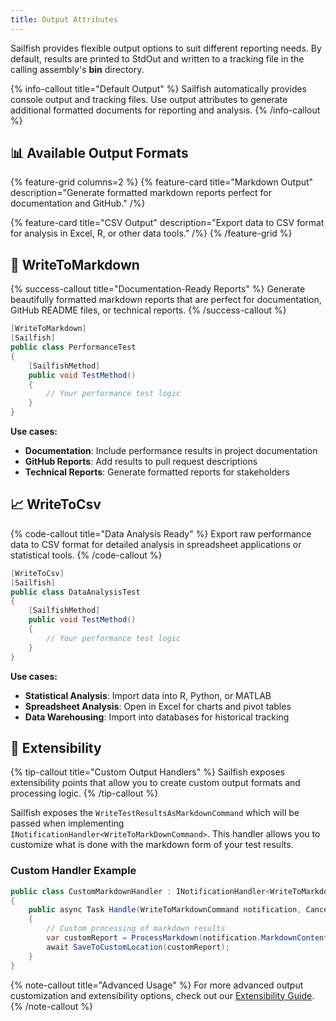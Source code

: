 ```yaml
---
title: Output Attributes
---
```


Sailfish provides flexible output options to suit different reporting needs. By default, results are printed to StdOut and written to a tracking file in the calling assembly's **bin** directory.

{% info-callout title="Default Output" %}
Sailfish automatically provides console output and tracking files. Use output attributes to generate additional formatted documents for reporting and analysis.
{% /info-callout %}

## 📊 Available Output Formats

{% feature-grid columns=2 %}
{% feature-card title="Markdown Output" description="Generate formatted markdown reports perfect for documentation and GitHub." /%}

{% feature-card title="CSV Output" description="Export data to CSV format for analysis in Excel, R, or other data tools." /%}
{% /feature-grid %}

## 📝 WriteToMarkdown

{% success-callout title="Documentation-Ready Reports" %}
Generate beautifully formatted markdown reports that are perfect for documentation, GitHub README files, or technical reports.
{% /success-callout %}

```csharp
[WriteToMarkdown]
[Sailfish]
public class PerformanceTest
{
    [SailfishMethod]
    public void TestMethod()
    {
        // Your performance test logic
    }
}
```

**Use cases:**
- **Documentation**: Include performance results in project documentation
- **GitHub Reports**: Add results to pull request descriptions
- **Technical Reports**: Generate formatted reports for stakeholders

## 📈 WriteToCsv

{% code-callout title="Data Analysis Ready" %}
Export raw performance data to CSV format for detailed analysis in spreadsheet applications or statistical tools.
{% /code-callout %}

```csharp
[WriteToCsv]
[Sailfish]
public class DataAnalysisTest
{
    [SailfishMethod]
    public void TestMethod()
    {
        // Your performance test logic
    }
}
```

**Use cases:**
- **Statistical Analysis**: Import data into R, Python, or MATLAB
- **Spreadsheet Analysis**: Open in Excel for charts and pivot tables
- **Data Warehousing**: Import into databases for historical tracking

## 🔧 Extensibility

{% tip-callout title="Custom Output Handlers" %}
Sailfish exposes extensibility points that allow you to create custom output formats and processing logic.
{% /tip-callout %}

Sailfish exposes the `WriteTestResultsAsMarkdownCommand` which will be passed when implementing `INotificationHandler<WriteToMarkDownCommand>`. This handler allows you to customize what is done with the markdown form of your test results.

### Custom Handler Example

```csharp
public class CustomMarkdownHandler : INotificationHandler<WriteToMarkdownCommand>
{
    public async Task Handle(WriteToMarkdownCommand notification, CancellationToken cancellationToken)
    {
        // Custom processing of markdown results
        var customReport = ProcessMarkdown(notification.MarkdownContent);
        await SaveToCustomLocation(customReport);
    }
}
```

{% note-callout title="Advanced Usage" %}
For more advanced output customization and extensibility options, check out our [Extensibility Guide](/docs/3/extensibility).
{% /note-callout %}